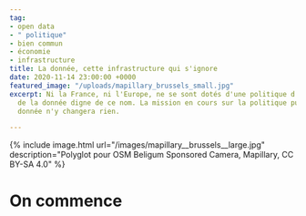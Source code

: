 ```yaml
---
tag:
- open data
- " politique"
- bien commun
- économie
- infrastructure
title: La donnée, cette infrastructure qui s'ignore
date: 2020-11-14 23:00:00 +0000
featured_image: "/uploads/mapillary_brussels_small.jpg"
excerpt: Ni la France, ni l'Europe, ne se sont dotés d'une politique d'infrastructure
  de la donnée digne de ce nom. La mission en cours sur la politique publique de la
  donnée n'y changera rien.

---
```

{% include image.html url="/images/mapillary__brussels__large.jpg" description="Polyglot pour OSM Beligum Sponsored Camera, Mapillary, CC BY-SA 4.0" %}

# On commence